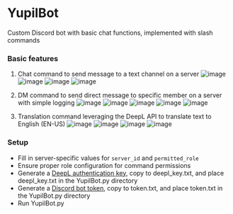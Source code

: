 # YupilBot
Custom Discord bot with basic chat functions, implemented with slash commands

### Basic features
1. Chat command to send message to a text channel on a server
   ![image](https://github.com/mumochi/YupilBot/assets/149116223/87c1b4fc-fd62-4d7a-b4e0-8a9a486cfc38)
   ![image](https://github.com/mumochi/YupilBot/assets/149116223/a0549c50-7d30-45d6-8468-b2168f7eebf2)
   ![image](https://github.com/mumochi/YupilBot/assets/149116223/2f3a1a3b-c48a-47dc-8909-44498ff0dfcb)
   ![image](https://github.com/mumochi/YupilBot/assets/149116223/1601086b-3679-4bef-94b9-53a03e851c8b)

2. DM command to send direct message to specific member on a server with simple logging
  ![image](https://github.com/mumochi/YupilBot/assets/149116223/ad259bb6-4583-48a9-b0ac-74558a374864)
  ![image](https://github.com/mumochi/YupilBot/assets/149116223/5c502121-ebf7-465e-b1b5-69bfc18df29f)
  ![image](https://github.com/mumochi/YupilBot/assets/149116223/452ff24f-356b-4f1b-b93f-96585221583d)
  ![image](https://github.com/mumochi/YupilBot/assets/149116223/c14132a6-4911-4252-a41b-9b8f7c9dfbbf)
  ![image](https://github.com/mumochi/YupilBot/assets/149116223/6cd7adc4-409a-40ae-9ebd-05a0d6aaa678)

3. Translation command leveraging the DeepL API to translate text to English (EN-US)
   ![image](https://github.com/mumochi/YupilBot/assets/149116223/0db815c5-38f6-4ccb-8b8a-450bed30d8ff)
   ![image](https://github.com/mumochi/YupilBot/assets/149116223/2525d983-93c9-49df-bda4-902be6c42bd6)
   ![image](https://github.com/mumochi/YupilBot/assets/149116223/9cb33fb2-3b49-4ff2-bb03-915dd420a2d1)
   ![image](https://github.com/mumochi/YupilBot/assets/149116223/63654aa2-119f-4d76-a2c3-4f170c24cb62)



### Setup
* Fill in server-specific values for `server_id` and `permitted_role`
* Ensure proper role configuration for command permissions
* Generate a [DeepL authentication key](https://developers.deepl.com/docs/getting-started/auth), copy to deepl_key.txt, and place deepl_key.txt in the YupilBot.py directory
* Generate a [Discord bot token](https://discord.com/developers/docs/topics/oauth2), copy to token.txt, and place token.txt in the YupilBot.py directory
* Run YupilBot.py
